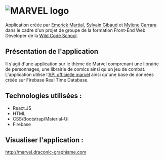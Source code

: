 # ![MARVEL logo](https://github.com/sgibaud/marvel-app/blob/master/public/logo.jpg)

Application créée par [Emerick Martial](https://github.com/Emerick971), [Sylvain Gibaud](https://github.com/sgibaud) et [Mylène Carrara](https://github.com/Mylene33) dans le cadre d'un projet de groupe de la formation Front-End Web Developer de la [Wild Code School](https://www.wildcodeschool.com/).

## Présentation de l'application

Il s'agit d'une application sur le thème de Marvel comprenant une librairie de personnages, une librairie de comics ainsi qu'un jeu de combat.
L'application utilise l'[API officielle marvel](https://developer.marvel.com/) ainsi qu'une base de données créée sur Firebase Real Time Database.

## Technologies utilisées :
- React.JS
- HTML
- CSS/Bootstrap/Material-Ui
- Firebase

## Visualiser l'application :

http://marvel.draconic-graphisme.com
